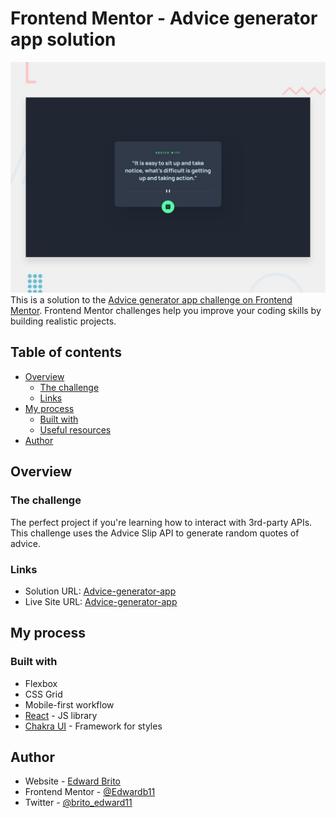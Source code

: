 # Frontend Mentor - Advice generator app solution

![alt text](./Public/design/desktop-preview.jpg)
This is a solution to the [Advice generator app challenge on Frontend Mentor](https://www.frontendmentor.io/challenges/advice-generator-app-QdUG-13db). Frontend Mentor challenges help you improve your coding skills by building realistic projects.

## Table of contents

- [Overview](#overview)
  - [The challenge](#the-challenge)
  - [Links](#links)
- [My process](#my-process)
  - [Built with](#built-with)
  - [Useful resources](#useful-resources)
- [Author](#author)

## Overview

### The challenge

The perfect project if you're learning how to interact with 3rd-party APIs. This challenge uses the Advice Slip API to generate random quotes of advice.

### Links

- Solution URL: [Advice-generator-app
  ](https://github.com/Edwardb11/advice-generator-app)
- Live Site URL: [Advice-generator-app
  ](https://advice-generator-app-edwardb11.vercel.app/)

## My process

### Built with

- Flexbox
- CSS Grid
- Mobile-first workflow
- [React](https://reactjs.org/) - JS library
- [Chakra UI](https://chakra-ui.com/) - Framework for styles

## Author

- Website - [Edward Brito](https://edwardb11.github.io/)
- Frontend Mentor - [@Edwardb11](https://www.frontendmentor.io/profile/Edwardb11)
- Twitter - [@brito_edward11](https://twitter.com/brito_edward11)
